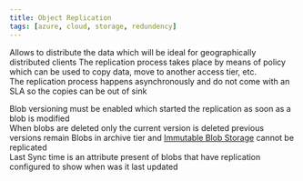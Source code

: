 ```yaml
---
title: Object Replication
tags: [azure, cloud, storage, redundency]
---
```


Allows to distribute the data which will be ideal for geographically distributed clients
The replication process takes place by means of policy which can be used to copy data, move to another access tier, etc.  
The replication process happens asynchronously and do not come with an SLA so the copies can be out of sink

Blob versioning must be enabled which started the replication as soon as a blob is modified  
When blobs are deleted only the current version is deleted previous versions remain
Blobs in archive tier and [Immutable Blob Storage](Immutable%20Blob%20Storage.md) cannot be replicated  
Last Sync time is an attribute present of blobs that have replication configured to show when was it last updated